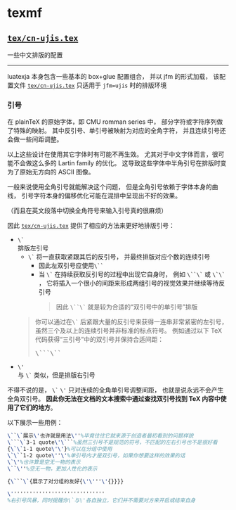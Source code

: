 # texmf

## [`tex/cn-ujis.tex`](tex/cn-ujis.tex)

一些中文排版的配置

---

luatexja 本身包含一些基本的 box+glue 配置组合，
并以 jfm 的形式加载，
该配置文件 [`tex/cn-ujis.tex`](tex/cn-ujis.tex) 只适用于 `jfm=ujis` 时的排版环境

### 引号


在 plainTeX 的原始字体，即 CMU romman series 中，
部分字符或字符序列做了特殊的映射。
其中反引号、单引号被映射为对应的全角字符，
并且连续引号还会做一些间距调整。

以上这些设计在使用其它字体时有可能不再生效。
尤其对于中文字体而言，很可能不会做这么多的 Lartin family 的优化。
这导致这些字体中半角引号在排版时变为了原始无方向的 ASCII 图像。

一般来说使用全角引号就能解决这个问题，
但是全角引号依赖于字体本身的曲线，
引号字符本身的偏移优化可能在混排中呈现出不好的效果。

（而且在英文段落中切换全角符号来输入引号真的很麻烦）

因此 [`tex/cn-ujis.tex`](tex/cn-ujis.tex) 提供了相应的方法来更好地排版引号：
- <code>\\\`</code>  
	排版左引号
	- <code>\\\`</code> 将一直获取紧跟其后的反引号，
		并最终排版对应个数的连续引号
		- 因此左双引号应使用<code>\\\`\`</code>
		- 当 <code>\\\`</code> 在持续获取反引号的过程中出现它自身时，
			例如 <code>\\\`\`\\\`</code> 或 <code>\\\`\\\`</code> ，
			它将插入一个很小的间距来形成两组引号的视觉效果并继续等待反引号
			> 因此 <code>\\\`\`\\\`</code> 就是较为合适的“双引号中的单引号”排版
	> 你可以通过在<code>\\\`</code> 后紧跟大量的反引号来获得一连串非常紧密的左引号，
	> 虽然三个及以上的连续引号并非标准的标点符号。
	> 例如通过以下 TeX 代码获得“三引号”中的双引号并保持合适间距：
	> <pre>
	> \```\``
	> </pre>
- <code>\\'</code>  
	与 <code>\\\`</code> 类似，但是排版右引号

不得不说的是， <code>\\`</code> <code>\\'</code> 只对连续的全角单引号调整间距，
也就是说永远不会产生全角双引号。
**因此你无法在文档的文本搜索中通过查找双引号找到 TeX 内容中使用了它们的地方**。

以下展示一些用例：
```latex
\``\`展示\'也许就是用法\''%毕竟往往它就来源于创造者最初看到的问题样貌
\```\`3-1 quote\'\```%虽然三引号不是规范的符号，不匹配的左右引号也不是很好看
{\`\`1-1 quote\'\'}%可以在分组中使用
\`\``1-2 quote\''\'%单引号内才是双引号，如果你想要这样的效果的话
\`\'%也许算是空无一物的表示
\``\''%空无一物，更加人性化的表示

{\```\`{展示了对分组的友好{\'\'''\'{}}}}

\''''''''''''''''''''''''''''''
%右引号风暴，同时提醒你\`与\'各自独立，它们并不需要对方来开启或结束自身
```
